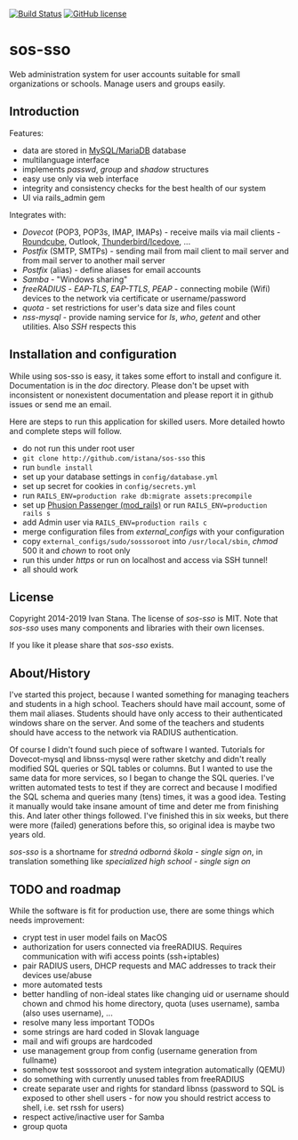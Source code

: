 [![Build Status](http://img.shields.io/travis/istana/sos-sso.svg?style=flat-square)](https://travis-ci.org/istana/sos-sso)
[![GitHub license](https://img.shields.io/github/license/istana/sos-sso)](https://github.com/istana/sos-sso/blob/master/LICENSE)

# sos-sso

Web administration system for user accounts suitable for small organizations or schools. Manage users and groups easily.

## Introduction ##

Features:

- data are stored in [MySQL/MariaDB](https://mariadb.org/) database
- multilanguage interface
- implements *passwd*, *group* and *shadow* structures
- easy use only via web interface
- integrity and consistency checks for the best health of our system
- UI via rails_admin gem

Integrates with:

- *Dovecot* (POP3, POP3s, IMAP, IMAPs) - receive mails via mail clients - [Roundcube](http://roundcube.net/), Outlook, [Thunderbird/Icedove](https://www.mozilla.org/en-US/thunderbird/all.html), ...
- *Postfix* (SMTP, SMTPs) - sending mail from mail client to mail server and from mail server to another mail server
- *Postfix* (alias) - define aliases for email accounts
- *Samba* - "Windows sharing"
- *freeRADIUS* - *EAP-TLS*, *EAP-TTLS*, *PEAP* - connecting mobile (Wifi) devices to the network via certificate or username/password
- *quota* - set restrictions for user's data size and files count
- *nss-mysql* - provide naming service for *ls*, *who*, *getent* and other utilities. Also *SSH* respects this

## Installation and configuration ##

While using sos-sso is easy, it takes some effort to install and configure it. Documentation is in the *doc* directory. Please don't be upset with inconsistent or nonexistent documentation and please report it in github issues or send me an email.


Here are steps to run this application for skilled users. More detailed howto and complete steps will follow.

- do not run this under root user
- `git clone http://github.com/istana/sos-sso` this
- run `bundle install`
- set up your database settings in `config/database.yml`
- set up secret for cookies in `config/secrets.yml`
- run `RAILS_ENV=production rake db:migrate assets:precompile`
- set up [Phusion Passenger (mod_rails)](https://www.phusionpassenger.com/) or run `RAILS_ENV=production rails s`
- add Admin user via `RAILS_ENV=production rails c`
- merge configuration files from *external_configs* with your configuration
- copy `external_configs/sudo/sosssoroot` into `/usr/local/sbin`, *chmod* 500 it and *chown* to root only
- run this under *https* or run on localhost and access via SSH tunnel!
- all should work

## License ##

Copyright 2014-2019 Ivan Stana. The license of *sos-sso* is MIT. Note that *sos-sso* uses many components and libraries with their own licenses.

If you like it please share that *sos-sso* exists.

## About/History ##

I've started this project, because I wanted something for managing teachers and students in a high school. Teachers should have mail account, some of them mail aliases. Students should have only access to their authenticated windows share on the server. And some of the teachers and students should have access to the network via RADIUS authentication.

Of course I didn't found such piece of software I wanted. Tutorials for Dovecot-mysql and libnss-mysql were rather sketchy and didn't really modified SQL queries or SQL tables or columns. But I wanted to use the same data for more services, so I began to change the SQL queries. I've written automated tests to test if they are correct and because I modified the SQL schema and queries many (tens) times, it was a good idea. Testing it manually would take insane amount of time and deter me from finishing this. And later other things followed. I've finished this in six weeks, but there were more (failed) generations before this, so original idea is maybe two years old.

*sos-sso* is a shortname for *stredná odborná škola - single sign on*, in translation something like *specialized high school - single sign on*

## TODO and roadmap ##

While the software is fit for production use, there are some things which needs improvement:

- crypt test in user model fails on MacOS
- authorization for users connected via freeRADIUS. Requires communication with wifi access points (ssh+iptables)
- pair RADIUS users, DHCP requests and MAC addresses to track their devices use/abuse
- more automated tests
- better handling of non-ideal states like changing uid or username should chown and chmod his home directory, quota (uses username), samba (also uses username), ...
- resolve many less important TODOs
- some strings are hard coded in Slovak language
- mail and wifi groups are hardcoded
- use management group from config (username generation from fullname)
- somehow test sosssoroot and system integration automatically (QEMU)
- do something with currently unused tables from freeRADIUS
- create separate user and rights for standard libnss (password to SQL is exposed to other shell users - for now you should restrict access to shell, i.e. set rssh for users)
- respect active/inactive user for Samba
- group quota

